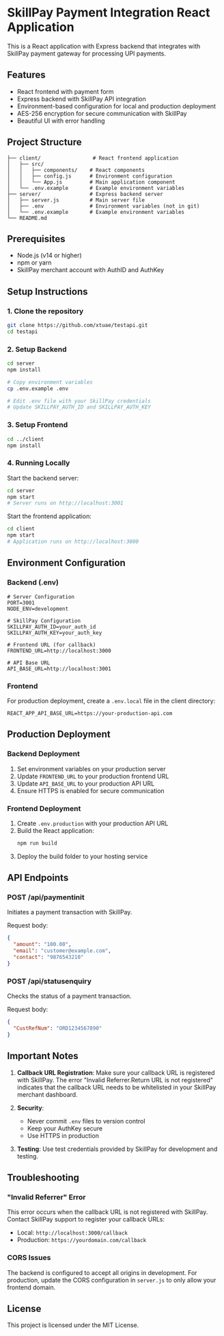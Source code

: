 # SkillPay Payment Integration React Application

This is a React application with Express backend that integrates with SkillPay payment gateway for processing UPI payments.

## Features

- React frontend with payment form
- Express backend with SkillPay API integration
- Environment-based configuration for local and production deployment
- AES-256 encryption for secure communication with SkillPay
- Beautiful UI with error handling

## Project Structure

```
├── client/                 # React frontend application
│   ├── src/
│   │   ├── components/    # React components
│   │   ├── config.js      # Environment configuration
│   │   └── App.js         # Main application component
│   └── .env.example       # Example environment variables
├── server/                # Express backend server
│   ├── server.js          # Main server file
│   ├── .env               # Environment variables (not in git)
│   └── .env.example       # Example environment variables
└── README.md
```

## Prerequisites

- Node.js (v14 or higher)
- npm or yarn
- SkillPay merchant account with AuthID and AuthKey

## Setup Instructions

### 1. Clone the repository

```bash
git clone https://github.com/xtuae/testapi.git
cd testapi
```

### 2. Setup Backend

```bash
cd server
npm install

# Copy environment variables
cp .env.example .env

# Edit .env file with your SkillPay credentials
# Update SKILLPAY_AUTH_ID and SKILLPAY_AUTH_KEY
```

### 3. Setup Frontend

```bash
cd ../client
npm install
```

### 4. Running Locally

Start the backend server:
```bash
cd server
npm start
# Server runs on http://localhost:3001
```

Start the frontend application:
```bash
cd client
npm start
# Application runs on http://localhost:3000
```

## Environment Configuration

### Backend (.env)

```env
# Server Configuration
PORT=3001
NODE_ENV=development

# SkillPay Configuration
SKILLPAY_AUTH_ID=your_auth_id
SKILLPAY_AUTH_KEY=your_auth_key

# Frontend URL (for callback)
FRONTEND_URL=http://localhost:3000

# API Base URL
API_BASE_URL=http://localhost:3001
```

### Frontend

For production deployment, create a `.env.local` file in the client directory:

```env
REACT_APP_API_BASE_URL=https://your-production-api.com
```

## Production Deployment

### Backend Deployment

1. Set environment variables on your production server
2. Update `FRONTEND_URL` to your production frontend URL
3. Update `API_BASE_URL` to your production API URL
4. Ensure HTTPS is enabled for secure communication

### Frontend Deployment

1. Create `.env.production` with your production API URL
2. Build the React application:
   ```bash
   npm run build
   ```
3. Deploy the build folder to your hosting service

## API Endpoints

### POST /api/paymentinit
Initiates a payment transaction with SkillPay.

Request body:
```json
{
  "amount": "100.00",
  "email": "customer@example.com",
  "contact": "9876543210"
}
```

### POST /api/statusenquiry
Checks the status of a payment transaction.

Request body:
```json
{
  "CustRefNum": "ORD1234567890"
}
```

## Important Notes

1. **Callback URL Registration**: Make sure your callback URL is registered with SkillPay. The error "Invalid Referrer.Return URL is not registered" indicates that the callback URL needs to be whitelisted in your SkillPay merchant dashboard.

2. **Security**: 
   - Never commit `.env` files to version control
   - Keep your AuthKey secure
   - Use HTTPS in production

3. **Testing**: Use test credentials provided by SkillPay for development and testing.

## Troubleshooting

### "Invalid Referrer" Error
This error occurs when the callback URL is not registered with SkillPay. Contact SkillPay support to register your callback URLs:
- Local: `http://localhost:3000/callback`
- Production: `https://yourdomain.com/callback`

### CORS Issues
The backend is configured to accept all origins in development. For production, update the CORS configuration in `server.js` to only allow your frontend domain.

## License

This project is licensed under the MIT License.

